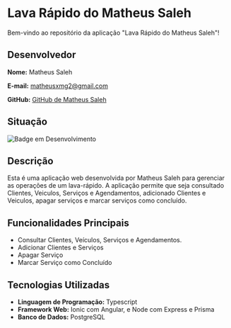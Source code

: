 # Lava Rápido do Matheus Saleh

Bem-vindo ao repositório da aplicação "Lava Rápido do Matheus Saleh"!

## Desenvolvedor

**Nome:** Matheus Saleh

**E-mail:** matheusxmg2@gmail.com

**GitHub:** [GitHub de Matheus Saleh](https://github.com/MatheusSaleh)

## Situação

![Badge em Desenvolvimento](http://img.shields.io/static/v1?label=STATUS&message=EM%20DESENVOLVIMENTO&color=GREEN&style=for-the-badge)

## Descrição

Esta é uma aplicação web desenvolvida por Matheus Saleh para gerenciar as operações de um lava-rápido. A aplicação permite que seja consultado Clientes, Veiculos, Serviços e Agendamentos, adicionado Clientes e Veiculos, apagar serviços e marcar serviços como concluído.

## Funcionalidades Principais

- Consultar Clientes, Veículos, Serviços e Agendamentos.
- Adicionar Clientes e Serviços
- Apagar Serviço
- Marcar Serviço como Concluído

## Tecnologias Utilizadas

- **Linguagem de Programação:** Typescript 
- **Framework Web:** Ionic com Angular, e Node com Express e Prisma
- **Banco de Dados:** PostgreSQL



